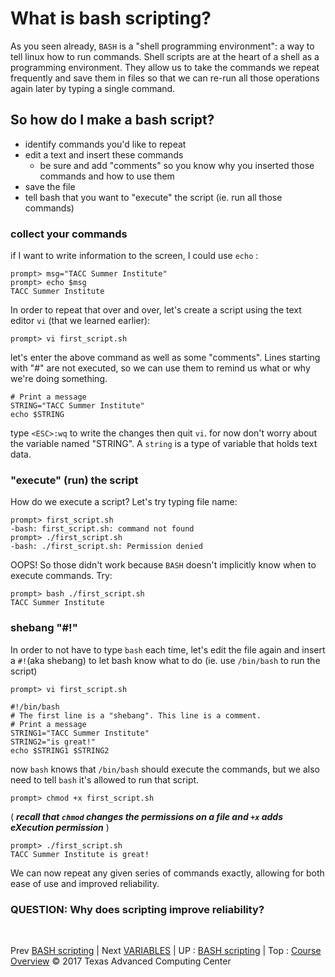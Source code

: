 # What is bash scripting?
As you seen already, `BASH` is a "shell programming environment": a way to tell linux how to run commands.
Shell scripts are at the heart of a shell as a programming environment. They allow us to take the commands we repeat frequently and save them in files so that we can re-run all those operations again later by typing a single command.
## So how do I make a bash script?
+ identify commands you'd like to repeat
+ edit a text and insert these commands
  * be sure and add "comments" so you know why you inserted those commands and how to use them
+ save the file
+ tell bash that you want to "execute" the script (ie. run all those commands)

### collect your commands
if I want to write information to the screen, I could use `echo` :
```
prompt> msg="TACC Summer Institute"
prompt> echo $msg
TACC Summer Institute
```
In order to repeat that over and over, let's create a script using the text editor `vi` (that we learned earlier):
```
prompt> vi first_script.sh
```
let's enter the above command as well as some "comments". Lines starting with "#" are not executed, so we can use them to remind us what or why we're doing something.
```
# Print a message
STRING="TACC Summer Institute"
echo $STRING
```
type `<ESC>:wq` to write the changes then quit `vi`.
for now don't worry about the variable named "STRING". A `string` is a type of variable that holds text data.

### "execute" (run) the script
How do we execute a script?
Let's try typing file name:
```
prompt> first_script.sh
-bash: first_script.sh: command not found
prompt> ./first_script.sh
-bash: ./first_script.sh: Permission denied
```
OOPS!
So those didn't work because `BASH` doesn't implicitly know when to execute commands. Try:
```
prompt> bash ./first_script.sh
TACC Summer Institute
```
### shebang "#!"
In order to not have to type `bash` each time, let's edit the file again and insert a `#!`(aka shebang) to let bash know what to do (ie. use `/bin/bash` to run the script)
```
prompt> vi first_script.sh

#!/bin/bash
# The first line is a "shebang". This line is a comment.
# Print a message
STRING1="TACC Summer Institute"
STRING2="is great!"
echo $STRING1 $STRING2
```
now `bash` knows that `/bin/bash` should execute the commands, but we also need to tell `bash` it's allowed to run that script.
```
prompt> chmod +x first_script.sh
```
( _**recall that `chmod` changes the permissions on a file and `+x` adds eXecution permission**_ )

```
prompt> ./first_script.sh
TACC Summer Institute is great!
```
We can now repeat any given series of commands exactly, allowing for both ease of use and improved reliability.

### QUESTION: Why does scripting improve reliability?

<br>

Prev [BASH scripting](bash_scripting.md) | Next  [VARIABLES](bash_01_02.md) | UP  : [BASH scripting](bash_scripting.md) | Top : [Course Overview](docs/index.md)
&copy; 2017 Texas Advanced Computing Center

